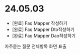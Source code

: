 # 24.05.03


- [완료]  Faq Mapper 작성하기
- [완료]  Faq Mapper Dto작성하기
- [완료]  Faq Mapper Dao작성하기

자주묻는 질문 전체항목 화면 표출

